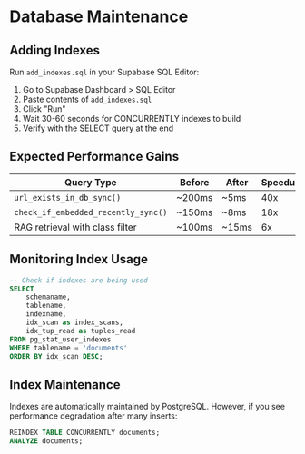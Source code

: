 # Database Maintenance

## Adding Indexes

Run `add_indexes.sql` in your Supabase SQL Editor:

1. Go to Supabase Dashboard > SQL Editor
2. Paste contents of `add_indexes.sql`
3. Click "Run"
4. Wait 30-60 seconds for CONCURRENTLY indexes to build
5. Verify with the SELECT query at the end

## Expected Performance Gains

| Query Type | Before | After | Speedup |
|------------|--------|-------|---------|
| `url_exists_in_db_sync()` | ~200ms | ~5ms | 40x |
| `check_if_embedded_recently_sync()` | ~150ms | ~8ms | 18x |
| RAG retrieval with class filter | ~100ms | ~15ms | 6x |

## Monitoring Index Usage
```sql
-- Check if indexes are being used
SELECT 
    schemaname,
    tablename,
    indexname,
    idx_scan as index_scans,
    idx_tup_read as tuples_read
FROM pg_stat_user_indexes
WHERE tablename = 'documents'
ORDER BY idx_scan DESC;
```

## Index Maintenance

Indexes are automatically maintained by PostgreSQL. However, if you see performance degradation after many inserts:
```sql
REINDEX TABLE CONCURRENTLY documents;
ANALYZE documents;
```